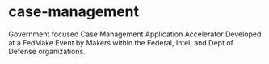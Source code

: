 # case-management
Government focused Case Management Application Accelerator Developed at a FedMake Event by Makers within the Federal, Intel, and Dept of Defense organizations.
